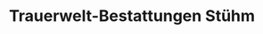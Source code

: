 ---
title: "Trauerwelt-Bestattungen Stühm"
url: /flensburg/trauerwelt-bestattungen-stuehm/
shop: Bestattungen
---